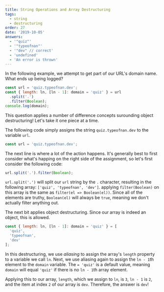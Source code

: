 ```yaml
---
title: String Operations and Array Destructuring
tags:
  - string
  - destructuring
order: 27
date: '2019-10-05'
answers:
  - '"quiz"'
  - '"typeofnan"'
  - '"dev" // correct'
  - 'undefined'
  - 'An error is thrown'
---
```


In the following example, we attempt to get part of our URL's domain name. What ends up being logged?

```javascript
const url = 'quiz.typeofnan.dev';
const { length: ln, [ln - 1]: domain = 'quiz' } = url
  .split('.')
  .filter(Boolean);
console.log(domain);
```

<!-- explanation -->

This question applies a number of difference concepts surounding object destructuring! Let's take it one piece at a time.

The following code simply assigns the string `quiz.typeofnan.dev` to the variable `url`.

```javascript
const url = 'quiz.typeofnan.dev';
```

The next line is where a lot of the action happens. It's generally best to first consider what's happing on the right side of the assignment, so let's first consider the following code:

```javascript
url.split('.').filter(Boolean);
```

`url.split('.')` will split our `url` string by the `.` character, resulting in the following array: `['quiz', 'typeofnan', 'dev']`. applying `filter(Boolean)` on this array is the same as `filter(el => Boolean(el))`. Since all of the elements are truthy, `Boolean(el)` will always be `true`, meaning we don't actually filter anything out.

The next bit applies object destructuring. Since our array is indeed an object, this is allowed.

```javascript
const { length: ln, [ln - 1]: domain = 'quiz' } = [
  'quiz',
  'typeofnan',
  'dev'
];
```

In this destructuring, we use _aliasing_ to assign the array's `length` property to a variable we call `ln`. Next, we use aliasing again to assign the `ln - 1`th element to the `domain` variable. The `= 'quiz'` is a default value, meaning `domain` will equal `'quiz'` if there is no `ln - 1`th array element.

Applying this to our array, `length`, which we assign to `ln`, is `3`, `ln - 1` is `2`, and the item at index `2` of our array is `dev`. Therefore, the answer is `dev`!
